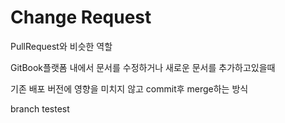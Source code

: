 # Change Request



PullRequest와 비슷한 역할

GitBook플랫폼 내에서 문서를 수정하거나 새로운 문서를 추가하고있을때

기존 배포 버전에 영향을 미치지 않고 commit후 merge하는 방식



branch testest

